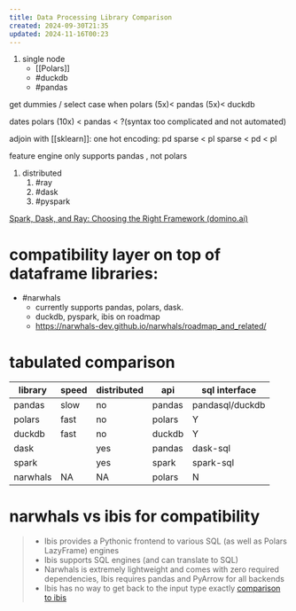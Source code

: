 ```yaml
---
title: Data Processing Library Comparison
created: 2024-09-30T21:35
updated: 2024-11-16T00:23
---
```



1. single node
	- [[Polars]]
	- #duckdb
	- #pandas
	
get dummies / select case when
	polars  (5x)< pandas (5x)< duckdb 

dates
	polars (10x) < pandas < ?(syntax too complicated and not automated)

adjoin with [[sklearn]]: 
	one hot encoding: 
		pd sparse < pl sparse < pd < pl

feature engine only supports pandas , not polars

1. distributed
	1. #ray
	2. #dask
	3. #pyspark

[Spark, Dask, and Ray: Choosing the Right Framework (domino.ai)](https://domino.ai/blog/spark-dask-ray-choosing-the-right-framework)


# compatibility layer on top of dataframe libraries:
- #narwhals
	- currently supports pandas, polars, dask. 
	- duckdb, pyspark, ibis on roadmap
	- https://narwhals-dev.github.io/narwhals/roadmap_and_related/


# tabulated comparison

| library  | speed | distributed | api    | sql interface   |
| -------- | ----- | ----------- | ------ | --------------- |
| pandas   | slow  | no          | pandas | pandasql/duckdb |
| polars   | fast  | no          | polars | Y               |
| duckdb   | fast  | no          | duckdb | Y               |
| dask     |       | yes         | pandas | dask-sql        |
| spark    |       | yes         | spark  | spark-sql       |
| narwhals | NA    | NA          | polars | N               |


# narwhals vs ibis for compatibility
> - Ibis provides a Pythonic frontend to various SQL (as well as Polars LazyFrame) engines
> - Ibis supports SQL engines (and can translate to SQL)
> - Narwhals is extremely lightweight and comes with zero required dependencies, Ibis requires pandas and PyArrow for all backends
> - Ibis has no way to get back to the input type exactly
> [comparison to ibis](https://narwhals-dev.github.io/narwhals/roadmap_and_related/#ibis)